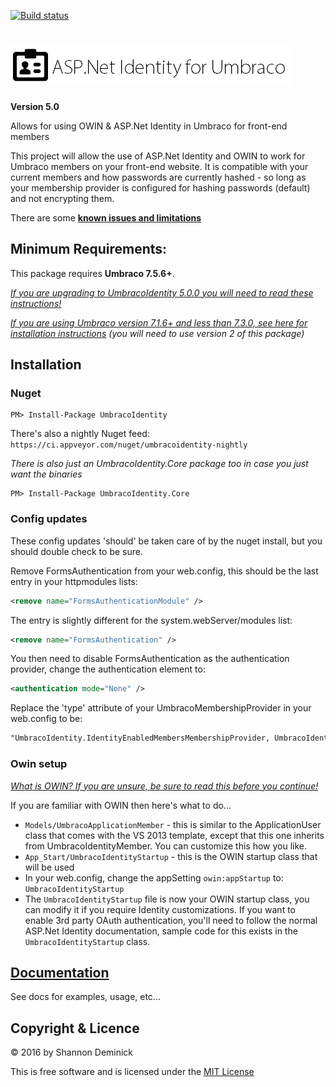 [![Build status](https://ci.appveyor.com/api/projects/status/qaiwo2w8k5ieaf3v?svg=true)](https://ci.appveyor.com/project/Shandem/umbracoidentity)

![ASP.Net Identity for Umbraco](logo.png?raw=true)
===============

**Version 5.0**

Allows for using OWIN &amp; ASP.Net Identity in Umbraco for front-end members

This project will allow the use of ASP.Net Identity and OWIN to work for Umbraco members on your front-end website. It is compatible with your current members and how passwords are currently hashed - so long as your membership provider is configured for hashing passwords (default) and not encrypting them.

There are some **[known issues and limitations](https://github.com/Shandem/UmbracoIdentity/wiki/Known-Issues)**

## Minimum Requirements:

This package requires **Umbraco 7.5.6+**. 

*[If you are upgrading to UmbracoIdentity 5.0.0 you will need to read these instructions!](https://github.com/Shazwazza/UmbracoIdentity/wiki/Upgrading)*

*[If you are using Umbraco version 7.1.6+ and less than 7.3.0, see here for installation instructions](https://github.com/Shazwazza/UmbracoIdentity/wiki/Legacy-Installation) (you will need to use version 2 of this package)*

## Installation

### Nuget

    PM> Install-Package UmbracoIdentity

There's also a nightly Nuget feed: `https://ci.appveyor.com/nuget/umbracoidentity-nightly`

*There is also just an UmbracoIdentity.Core package too in case you just want the binaries*

    PM> Install-Package UmbracoIdentity.Core

### Config updates

These config updates 'should' be taken care of by the nuget install, but you should double check to be sure.

Remove FormsAuthentication from your web.config, this should be the last entry in your httpmodules lists:

```xml
<remove name="FormsAuthenticationModule" />
```

The entry is slightly different for the system.webServer/modules list:

```xml
<remove name="FormsAuthentication" />
```

You then need to disable FormsAuthentication as the authentication provider, change the authentication element to:

```xml
<authentication mode="None" />
```
    
Replace the 'type' attribute of your UmbracoMembershipProvider in your web.config to be:

```xml
"UmbracoIdentity.IdentityEnabledMembersMembershipProvider, UmbracoIdentity"
```

### Owin setup

[*What is OWIN? If you are unsure, be sure to read this before you continue!*](https://github.com/Shazwazza/UmbracoIdentity/wiki/What-is-Owin)

If you are familiar with OWIN then here's what to do... 

* `Models/UmbracoApplicationMember` - this is similar to the ApplicationUser class that comes with the VS 2013 template, except that this one inherits from UmbracoIdentityMember. You can customize this how you like.
* `App_Start/UmbracoIdentityStartup` - this is the OWIN startup class that will be used
* In your web.config, change the appSetting `owin:appStartup` to: `UmbracoIdentityStartup`
* The `UmbracoIdentityStartup` file is now your OWIN startup class, you can modify it if you require Identity customizations. If you want to enable 3rd party OAuth authentication, you'll need to follow the normal ASP.Net Identity documentation, sample code for this exists in the `UmbracoIdentityStartup` class.

## [Documentation](https://github.com/Shandem/UmbracoIdentity/wiki)

See docs for examples, usage, etc...

## Copyright & Licence

&copy; 2016 by Shannon Deminick

This is free software and is licensed under the [MIT License](http://opensource.org/licenses/MIT)
